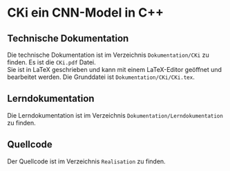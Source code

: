 # CKi ein CNN-Model in C++
## Technische Dokumentation
Die technische Dokumentation ist im Verzeichnis `Dokumentation/CKi` zu finden. Es ist die `CKi.pdf` Datei. <br>
Sie ist in LaTeX geschrieben und kann mit einem LaTeX-Editor geöffnet und bearbeitet werden. Die Grunddatei ist `Dokumentation/CKi/CKi.tex`.

## Lerndokumentation
Die Lerndokumentation ist im Verzeichnis `Dokumentation/Lerndokumentation` zu finden.

## Quellcode
Der Quellcode ist im Verzeichnis `Realisation` zu finden.